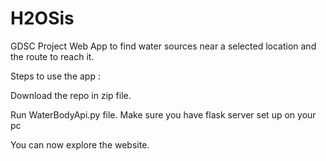 # H2OSis
GDSC Project
Web App to find water sources near a selected location and the route to reach it.

Steps to use the app :

Download the repo in zip file.

Run WaterBodyApi.py file. Make sure you have flask server set up on your pc

You can now explore the website.
